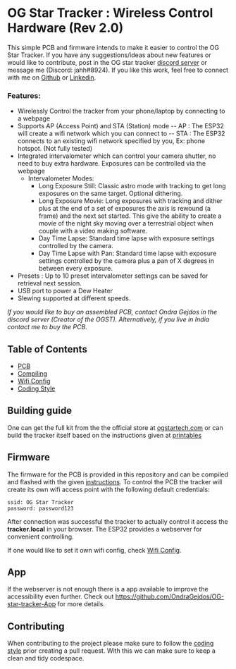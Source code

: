 # OG Star Tracker : Wireless Control Hardware (Rev 2.0)

This simple PCB and firmware intends to make it easier to control the OG Star Tracker. If you have any suggestions/ideas about new features or would like to contribute, post in the OG star tracker [discord server](https://discord.com/invite/dyFKm79gKJ) or message me (Discord: jahh#8924).
If you like this work, feel free to connect with me on [Github](https://github.com/jugal2001) or [Linkedin](https://www.linkedin.com/in/jugaljesing/).
### Features:
- Wirelessly Control the tracker from your phone/laptop by connecting to a webpage
- Supports AP (Access Point) and STA (Station) mode
 -- AP  : The ESP32 will create a wifi network which you can connect to
 -- STA : The ESP32 connects to an existing wifi network specified by you, Ex: phone hotspot. (Not fully tested)
- Integrated intervalometer which can control your camera shutter, no need to buy extra hardware. Exposures can be controlled via the webpage
  - Intervalometer Modes:
    - Long Exposure Still: Classic astro mode with tracking to get long exposures on the same target. Optional dithering.
    - Long Exposure Movie: Long exposures with tracking and dither plus at the end of a set of exposures the axis is rewound (a frame) and the next set started. This give the ability to create a movie          of the night sky moving over a terrestrial object when couple with a video making software.
    -  Day Time Lapse: Standard time lapse with exposure settings controlled by the camera.
    -  Day Time Lapse with Pan: Standard time lapse with exposure settings controlled by the camera plus a pan of X degrees in between every exposure.
- Presets : Up to 10 preset intervalometer settings can be saved for retrieval next session.
- USB port to power a Dew Heater
- Slewing supported at different speeds.

*If you would like to buy an assembled PCB, contact Ondra Gejdos in the discord server (Creator of the OGST). Alternatively, if you live in India contact me to buy the PCB.*

## Table of Contents
- [PCB](pcb/README.md)
- [Compiling](docs/compiling.md)
- [Wifi Config](docs/wifi_config.md)
- [Coding Style](docs/coding-style.md)


## Building guide

One can get the full kit from the the official store at [ogstartech.com](https://ogstartech.com/start) or can build the tracker itself based on the instructions given at [printables](https://www.printables.com/model/348574-og-star-tracker)

## Firmware

The firmware for the PCB is provided in this repository and can be compiled and flashed with the given [instructions](docs/compiling.md).
To control the PCB the tracker will create its own wifi access point with the following default credentials:

```
ssid: OG Star Tracker
password: password123
```

After connection was successful the tracker to actually control it access the **tracker.local** in your browser. The ESP32 provides a webserver for convenient controlling.

If one would like to set it own wifi config, check [Wifi Config](docs/wifi_config.md).

## App

If the webserver is not enough there is a app available to improve the accessibility even further.
Check out https://github.com/OndraGejdos/OG-star-tracker-App for more details.

## Contributing

When contributing to the project please make sure to follow the [coding style](docs/coding-style.md) prior creating a pull request.
With this we can make sure to keep a clean and tidy codespace.
